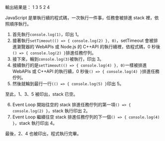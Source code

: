 輸出結果是：
1
3
5
2
4

JavaScript 是單執行續的程式碼，一次執行一件事，任務會被排進 stack 裡，依照順序執行。

1. 首先執行`console.log(1)`，印出 1。
2. 接著執行`setTimeout(() => { console.log(2) }, 0)`，setTimeout 會被排進瀏覽器的 WebAPIs 或 Node.js 的 C++API 的執行續裡，依程式碼，0 秒後`() => { console.log(2) }`排進任務佇列。
3. 接下來，輪到`console.log(3)`被執行，印出 3。
4. 接續執行的是`setTimeout(() => { console.log(4) }, 0)`一樣被排進 WebAPIs 或 C++API 的執行續，0 秒後`() => { console.log(4) }`排進任務佇列。
5. 然後就輪到最行一行`(() => { console.log(5) }`印出 5。

至此，1、3、5 被印出，stack 已空。

6. Event Loop 開始往空的 stack 排進任務佇列的第一項`() => { console.log(2) }`，stack 執行印出 2。
7. Event Loop 繼續往空 stack 排進任務佇列的下一個`() => { console.log(4) }`，stack 執行印出 4。

最後，2、4 也被印出，程式執行完畢。
